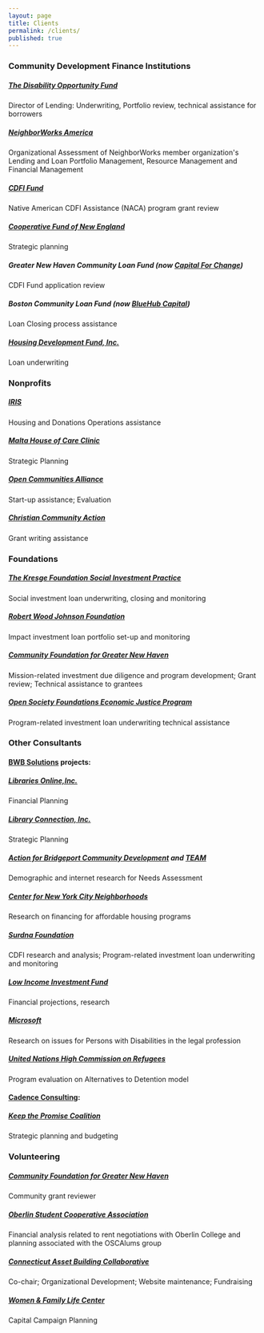 ```yaml
---
layout: page
title: Clients
permalink: /clients/
published: true
---
```





  
  
### Community Development Finance Institutions

##### [The Disability Opportunity Fund](http://www.thedof.org)
Director of Lending: Underwriting, Portfolio review, technical assistance for borrowers

##### [NeighborWorks America](http://www.neighborworks.org/Training-Services/Organizational-Assessment)
Organizational Assessment of NeighborWorks member organization's Lending and Loan Portfolio Management, Resource Management and Financial Management

##### [CDFI Fund](http://www.cdfifund.gov)
Native American CDFI Assistance (NACA) program grant review

##### [Cooperative Fund of New England](http://www.cooperativefund.org)
Strategic planning

##### Greater New Haven Community Loan Fund (now [Capital For Change](http://www.capitalforchange.org))
CDFI Fund application review

##### Boston Community Loan Fund (now [BlueHub Capital](https://bluehubcapital.org/programs-services/loan-fund))
Loan Closing process assistance

##### [Housing Development Fund, Inc.](https://hdfconnects.org/)
Loan underwriting
 
  
### Nonprofits	

##### [IRIS](http://www.irisct.org)
Housing and Donations Operations assistance

##### [Malta House of Care Clinic](http://www.maltahouseofcare.org)
Strategic Planning

##### [Open Communities Alliance](http://www.ctoca.org/)
Start-up assistance; Evaluation
  
##### [Christian Community Action](http://www.ccacaring.org/)
Grant writing assistance

 
 
### Foundations

##### [The Kresge Foundation Social Investment Practice](http://www.kresge.org/our-work/social-investment-practice/)
Social investment loan underwriting, closing and monitoring 

##### [Robert Wood Johnson Foundation](http://www.rwjf.org)
Impact investment loan portfolio set-up and monitoring

##### [Community Foundation for Greater New Haven](http://www.cfgnh.org)
Mission-related investment due diligence and program development; Grant review; Technical assistance to grantees
  
##### [Open Society Foundations Economic Justice Program](https://www.opensocietyfoundations.org/who-we-are/programs/economic-justice-program)
Program-related investment loan underwriting technical assistance

  
### Other Consultants

#### [BWB Solutions](http://www.bwbsolutions.org/) projects:

##### [Libraries Online,Inc.](http://www.lioninc.org)
Financial Planning

##### [Library Connection, Inc.](http://www.libraryconnection.info)
Strategic Planning

##### [Action for Bridgeport Community Development](http://www.abcd.org) and [TEAM](http://www.teaminc.org)
Demographic and internet research for Needs Assessment

##### [Center for New York City Neighborhoods](https://cnycn.org/)
Research on financing for affordable housing programs

##### [Surdna Foundation](http://www.surdna.org)
CDFI research and analysis; Program-related investment loan underwriting and monitoring

##### [Low Income Investment Fund](http://www.liif.org)
Financial projections, research

##### [Microsoft](http://blogs.microsoft.com/on-the-issues/2015/07/23/the-ada-at-25-disability-rights-and-diversity/#sm.0001me094gi1eesayfh2o6ts6bzdl)
Research on issues for Persons with Disabilities in the legal profession

##### [United Nations High Commission on Refugees](http://www.unhcr.org/)
Program evaluation on Alternatives to Detention model

#### [Cadence Consulting](http://www.cadence-consulting.com/):

##### [Keep the Promise Coalition](http://www.ctkeepthepromise.org/)
Strategic planning and budgeting


### Volunteering

##### [Community Foundation for Greater New Haven](http://www.cfgnh.org)
Community grant reviewer

##### [Oberlin Student Cooperative Association](http://osca.wilder.oberlin.edu/)
Financial analysis related to rent negotiations with Oberlin College and planning associated with the OSCAlums group 

##### [Connecticut Asset Building Collaborative](http://www.ctassetbuilding.org)
Co-chair; Organizational Development; Website maintenance; Fundraising


##### [Women & Family Life Center](http://www.womenandfamilylife.org)
Capital Campaign Planning 
